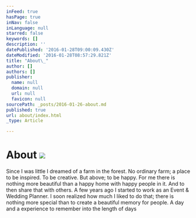 ```yaml
---
inFeed: true
hasPage: true
inNav: false
inLanguage: null
starred: false
keywords: []
description: ''
datePublished: '2016-01-28T09:00:09.430Z'
dateModified: '2016-01-28T08:57:29.821Z'
title: "About\_"
author: []
authors: []
publisher:
  name: null
  domain: null
  url: null
  favicon: null
sourcePath: _posts/2016-01-26-about.md
published: true
url: about/index.html
_type: Article

---
```

# About ![](https://the-grid-user-content.s3-us-west-2.amazonaws.com/5454c774-1a9c-4755-8e66-2470884a86e5.JPG)

Since I was little I dreamed of a farm in the forest. No ordinary farm; a place to be inspired. To be creative. But above; to be happy. For me there is nothing more beautiful than a happy home with happy people in it. And to then share that with others. A few years ago I started to work as an Event & Wedding Planner. I soon realized how much I liked to do that; there is nothing more special than to create a beautiful memory for people. A day and a experience to remember into the length of days